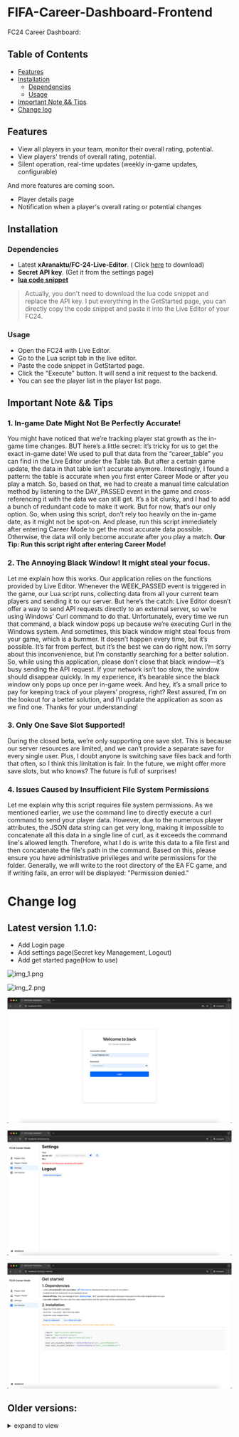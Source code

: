 # FIFA-Career-Dashboard-Frontend

FC24 Career Dashboard:

## Table of Contents

- [Features](#features)
- [Installation](#installation)
    - [Dependencies](#dependencies)
    - [Usage](#usage)
- [Important Note && Tips](#important-note--tips)
- [Change log](#change-log)

## Features

- View all players in your team, monitor their overall rating, potential.
- View players' trends of overall rating, potential.
- Silent operation, real-time updates (weekly in-game updates, configurable)

And more features are coming soon.

- Player details page
- Notification when a player's overall rating or potential changes

## Installation

### Dependencies

- Latest **xAranaktu/FC-24-Live-Editor**. (
  Click [here](https://www.patreon.com/collection/96422?view=expanded) to
  download)
- **Secret API key**. (Get it from the settings page)
- [**lua code snippet**](./lua-scripts/client-script.lua)

> Actually, you don't need to download the lua code snippet and replace the API
> key.
> I put everything in the GetStarted page, you can directly copy the code
> snippet and paste it into the Live Editor of your FC24.

### Usage

- Open the FC24 with Live Editor.
- Go to the Lua script tab in the live editor.
- Paste the code snippet in GetStarted page.
- Click the "Execute" button. It will send a init request to the backend.
- You can see the player list in the player list page.

## Important Note && Tips

### 1. In-game Date Might Not Be Perfectly Accurate!

You might have noticed that we’re tracking player stat growth as the in-game
time changes.
BUT here’s a little secret: it’s tricky for us to get the exact in-game date!
We used to pull that data from the “career_table” you can find in the Live
Editor under the Table tab. But after a certain game update, the data in that
table isn’t accurate anymore. Interestingly, I found a pattern: the table is
accurate when you first enter Career Mode or after you play a match. So,
based on that, we had to create a manual time calculation method by listening
to the DAY_PASSED event in the game and cross-referencing it with the data we
can still get. It’s a bit clunky, and I had to add a bunch of redundant code
to make it work. But for now, that’s our only option. So, when using this
script, don’t rely too heavily on the in-game date, as it might not be
spot-on.
And please, run this script immediately after entering Career Mode to get the
most accurate data possible. Otherwise, the data will only become accurate
after you play a match.
**Our Tip: Run this script right after entering Career Mode!**

### 2. The Annoying Black Window! It might steal your focus.
Let me explain how this works. Our application relies on the functions
provided by Live Editor. Whenever the WEEK_PASSED event is triggered in the
game, our Lua script runs, collecting data from all your current team players
and sending it to our server. But here’s the catch: Live Editor doesn’t offer
a way to send API requests directly to an external server, so we’re using
Windows’ Curl command to do that. Unfortunately, every time we run that
command, a black window pops up because we’re executing Curl in the Windows
system. And sometimes, this black window might steal focus from your game,
which is a bummer. It doesn’t happen every time, but it’s possible. It’s far
from perfect, but it’s the best we can do right now. I’m sorry about this
inconvenience, but I’m constantly searching for a better solution. So, while
using this application, please don’t close that black window—it’s busy
sending the API request. If your network isn’t too slow, the window should
disappear quickly. In my experience, it’s bearable since the black window
only pops up once per in-game week. And hey, it’s a small price to pay for
keeping track of your players’ progress, right? Rest assured, I’m on the
lookout for a better solution, and I’ll update the application as soon as we
find one. Thanks for your understanding!

### 3. Only One Save Slot Supported!
During the closed beta, we’re only supporting one save slot. This is because
our server resources are limited, and we can’t provide a separate save for
every single user. Plus, I doubt anyone is switching save files back and
forth that often, so I think this limitation is fair. In the future, we might
offer more save slots, but who knows? The future is full of surprises!

### 4. Issues Caused by Insufficient File System Permissions
Let me explain why this script requires file system permissions. As we
mentioned earlier, we use the command line to directly execute a curl command
to send your player data. However, due to the numerous player attributes, the
JSON data string can get very long, making it impossible to concatenate all
this data in a single line of curl, as it exceeds the command line's allowed
length. Therefore, what I do is write this data to a file first and then
concatenate the file's path in the command. Based on this, please ensure you
have administrative privileges and write permissions for the folder.
Generally, we will write to the root directory of the EA FC game, and if
writing fails, an error will be displayed: "Permission denied."

# Change log

## Latest version 1.1.0:

- Add Login page
- Add settings page(Secret key Management, Logout)
- Add get started page(How to use)

![img_1.png](doc-images/img_1.png)

![img_2.png](doc-images/img_2.png)

![img_3.png](doc-images/img_3.png)

![img_4.png](doc-images/img_4.png)

![img_5.png](doc-images/img_5.png)

## Older versions:

<details>
    <summary>expand to view</summary>

# Version 1.0.1:

- Change the player trends chart style.

![img_1.png](doc-images/img_1.png)

![img_2.png](doc-images/img_2.png)

# Version 1.0.0:

Player list:
![img.png](doc-images/img.png)

Player trends:
![img.png](doc-images/img2.png)

</details>


